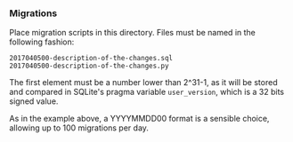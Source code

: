 ### Migrations

Place migration scripts in this directory. Files must be named in
the following fashion:

    2017040500-description-of-the-changes.sql
    2017040500-description-of-the-changes.py

The first element must be a number lower than 2^31-1, as it will
be stored and compared in SQLite's pragma variable `user_version`,
which is a 32 bits signed value.

As in the example above, a YYYYMMDD00 format is a sensible choice,
allowing up to 100 migrations per day.
